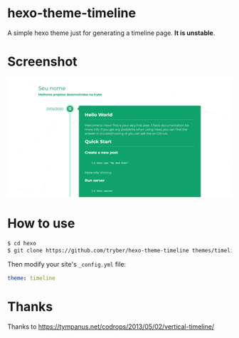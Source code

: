 # hexo-theme-timeline

A simple hexo theme just for generating a timeline page. **It is unstable**.

# Screenshot

![screenshot](screenshot/screenshot_trybe.png)

# How to use

```bash
$ cd hexo
$ git clone https://github.com/tryber/hexo-theme-timeline themes/timeline
```

Then modify your site's `_config.yml` file:

```yaml
theme: timeline
```

# Thanks

Thanks to https://tympanus.net/codrops/2013/05/02/vertical-timeline/